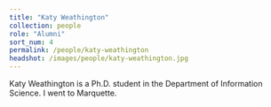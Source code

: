 ```yaml
---
title: "Katy Weathington"
collection: people
role: "Alumni"
sort_num: 4
permalink: /people/katy-weathington
headshot: /images/people/katy-weathington.jpg
---
```


Katy Weathington is a Ph.D. student in the Department of Information Science. I went to Marquette.

